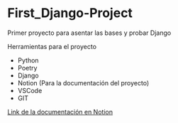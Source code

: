 # First_Django-Project

Primer proyecto para asentar las bases y probar Django

Herramientas para el proyecto

- Python
- Poetry
- Django
- Notion (Para la documentación del proyecto)
- VSCode
- GIT

[Link de la documentación en Notion](https://lruizap.notion.site/Django-d18320270c904c6f8be1acb96937d1ce)
